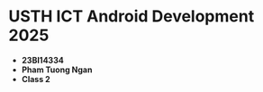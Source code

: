 USTH ICT Android Development 2025
========================================

* **23BI14334**
* **Pham Tuong Ngan**
* **Class 2**
